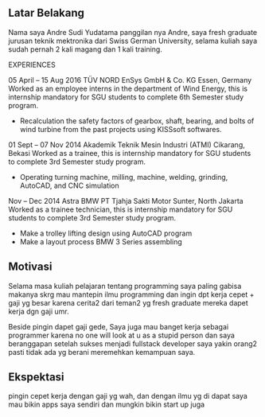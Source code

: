 [//]: # (Ceritakan sedikit tentang latar belakangmu seperti pendidikan terakhir atau pekerjaan sebelumnya)
## Latar Belakang
Nama saya Andre Sudi Yudatama panggilan nya Andre, saya fresh graduate jurusan teknik mektronika dari Swiss German University, selama kuliah saya sudah pernah 2 kali magang dan 1 kali training. 

EXPERIENCES 

05 April – 15 Aug 2016 TÜV NORD EnSys GmbH & Co. KG Essen, Germany 
Worked as an employee interns in the department of Wind Energy, this is internship mandatory for SGU students to complete 6th Semester study program. 
- Recalculation the safety factors of gearbox, shaft, bearing, and bolts of wind turbine from the past projects using KISSsoft softwares. 

01 Sept – 07 Nov 2014 Akademik Teknik Mesin Industri (ATMI) Cikarang, Bekasi 
Worked as a trainee, this is internship mandatory for SGU students to complete 3rd Semester study program. 
- Operating turning machine, milling, machine, welding, grinding, AutoCAD, and CNC simulation 

Nov – Dec 2014 Astra BMW PT Tjahja Sakti Motor Sunter, North Jakarta
Worked as a trainee technician, this is internship mandatory for SGU students to complete 3rd Semester study program.
- Make a trolley lifting design using AutoCAD program
- Make a layout process BMW 3 Series assembling


[//]: # (Motivasi apa yang mendorongmu untuk ikut program coding bootcamp di Hacktiv8?)
## Motivasi
Selama masa kuliah pelajaran tentang programming saya paling gabisa makanya skrg mau mantepin ilmu programming dan ingin dpt kerja cepet + gaji yg 
besar karena cerita2 dari teman2 yg fresh graduate mereka dapet kerja dgn gaji umr.

Beside pingin dapet gaji gede, Saya juga mau banget kerja sebagai programmer karena no one will look at u as a stupid person dan saya beranggapan setelah sukses menjadi fullstack developer saya yakin orang2 pasti tidak ada yg berani meremehkan kemampuan saya.

[//]: # (Beri tahu kami, apa yang ingin kamu dapatkan di Hacktiv8 dan apa yang ingin kamu capai setelah lulus dari sini?)
## Ekspektasi
pingin cepet kerja dengan gaji yg wah, dan dengan ilmu yg di dapat saya mau bikin apps saya sendiri dan mungkin bikin start up juga

[//]: # (Apakah ada hal lain yang ingin disampaikan? Bila ada, kamu bebas untuk menuliskannya)
